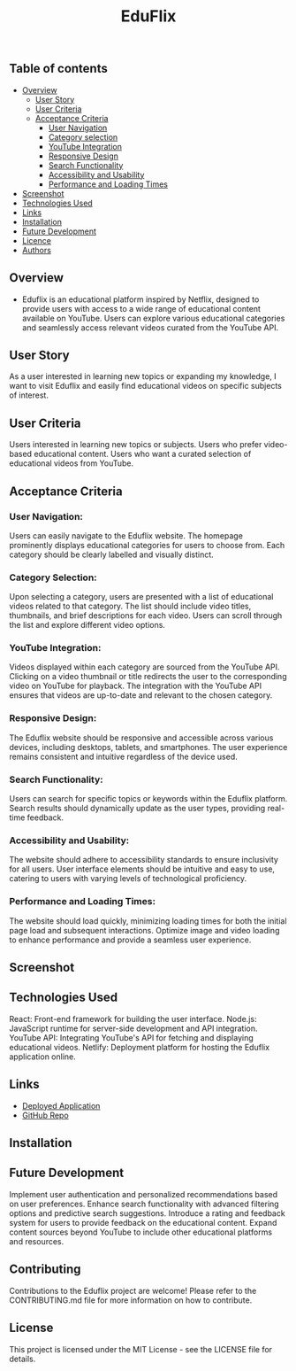 <h1 align="center">EduFlix</h1>
  <br>
  
## Table of contents

- [Overview](#overview)
  - [User Story](#user-story)
  - [User Criteria](#user-criteria)
  - [Acceptance Criteria](#acceptance-criteria)
    - [User Navigation](#user-navigation)
    - [Category selection](#category-selection)
    - [YouTube Integration](#youtube-integration)
    - [Responsive Design](#responsive-design)
    - [Search Functionality](#github)
    - [Accessibility and Usability](#accessibility-and-usability)
    - [Performance and Loading Times](#performance-and-loading-times)
- [Screenshot](#screenshot)
- [Technologies Used](#technologies-used)
- [Links](#links)
- [Installation](#installation)
- [Future Development](#future-development)
- [Licence](#licence)
- [Authors](#authors)


## Overview

- Eduflix is an educational platform inspired by Netflix, designed to provide users with access to a wide range of educational content available on YouTube. Users can explore various educational categories and seamlessly access relevant videos curated from the YouTube API.

## User Story
As a user interested in learning new topics or expanding my knowledge, I want to visit Eduflix and easily find educational videos on specific subjects of interest.

## User Criteria

Users interested in learning new topics or subjects.
Users who prefer video-based educational content.
Users who want a curated selection of educational videos from YouTube.

## Acceptance Criteria



### User Navigation:

Users can easily navigate to the Eduflix website.
The homepage prominently displays educational categories for users to choose from.
Each category should be clearly labelled and visually distinct.

### Category Selection:

Upon selecting a category, users are presented with a list of educational videos related to that category.
The list should include video titles, thumbnails, and brief descriptions for each video.
Users can scroll through the list and explore different video options.

### YouTube Integration:

Videos displayed within each category are sourced from the YouTube API.
Clicking on a video thumbnail or title redirects the user to the corresponding video on YouTube for playback.
The integration with the YouTube API ensures that videos are up-to-date and relevant to the chosen category.

### Responsive Design:

The Eduflix website should be responsive and accessible across various devices, including desktops, tablets, and smartphones.
The user experience remains consistent and intuitive regardless of the device used.

### Search Functionality:

Users can search for specific topics or keywords within the Eduflix platform.
Search results should dynamically update as the user types, providing real-time feedback.

### Accessibility and Usability:

The website should adhere to accessibility standards to ensure inclusivity for all users.
User interface elements should be intuitive and easy to use, catering to users with varying levels of technological proficiency.

### Performance and Loading Times:

The website should load quickly, minimizing loading times for both the initial page load and subsequent interactions.
Optimize image and video loading to enhance performance and provide a seamless user experience.

## Screenshot


## Technologies Used

React: Front-end framework for building the user interface.
Node.js: JavaScript runtime for server-side development and API integration.
YouTube API: Integrating YouTube's API for fetching and displaying educational videos.
Netlify: Deployment platform for hosting the Eduflix application online.

## Links

- [Deployed Application](https://BananasProject2.netlify.app/)
- [GitHub Repo](https://github.com/JonRahman/BananasProject2)

## Installation


  
## Future Development

Implement user authentication and personalized recommendations based on user preferences.
Enhance search functionality with advanced filtering options and predictive search suggestions.
Introduce a rating and feedback system for users to provide feedback on the educational content.
Expand content sources beyond YouTube to include other educational platforms and resources.

## Contributing

Contributions to the Eduflix project are welcome! Please refer to the CONTRIBUTING.md file for more information on how to contribute.

## License
This project is licensed under the MIT License - see the LICENSE file for details.
